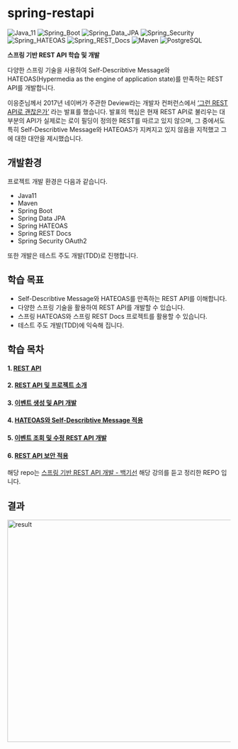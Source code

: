 # spring-restapi

![Java_11](https://img.shields.io/badge/java-v11-red?logo=java)
![Spring_Boot](https://img.shields.io/badge/Spring_Boot-v2.3.4-green.svg?logo=spring)
![Spring_Data_JPA](https://img.shields.io/badge/Spring_Data_JPA-v2.3.4-green.svg?logo=spring)
![Spring_Security](https://img.shields.io/badge/Spring_Security-v2.3.4-green.svg?logo=spring)
![Spring_HATEOAS](https://img.shields.io/badge/Spring_HATEOAS-v2.3.4-green.svg?logo=spring)
![Spring_REST_Docs](https://img.shields.io/badge/Spring_REST_Docs-v2.0.5-green.svg?logo=spring)
![Maven](https://img.shields.io/badge/Maven-C71A36.svg?logo=apache-maven)
![PostgreSQL](https://img.shields.io/badge/PostgreSQL-336791.svg?logo=postgreSQL)

**스프링 기반 REST API 학습 및 개발**

 다양한 스프링 기술을 사용하여 Self-Describtive Message와 HATEOAS(Hypermedia as the engine of application state)를 만족하는 REST API를 개발합니다.
 
 이응준님께서 2017년 네이버가 주관한 Deview라는 개발자 컨퍼런스에서 [‘그런 REST API로 괜찮은가’](https://deview.kr/2017/schedule/212?lang=ko) 라는 발표를 했습니다. 발표의 핵심은 현재 REST API로 불리우는 대부분의 API가 실제로는 로이 필딩이 정의한 REST를 따르고 있지 않으며, 그 중에서도 특히 Self-Describtive Message와 HATEOAS가 지켜지고 있지 않음을 지적했고 그에 대한 대안을 제시했습니다.

## 개발환경

프로젝트 개발 환경은 다음과 같습니다.

* Java11
* Maven
* Spring Boot
* Spring Data JPA
* Spring HATEOAS
* Spring REST Docs
* Spring Security OAuth2

또한 개발은 테스트 주도 개발(TDD)로 진행합니다.

## 학습 목표

- Self-Describtive Message와 HATEOAS를 만족하는 REST API를 이해합니다.
- 다양한 스프링 기술을 활용하여 REST API를 개발할 수 있습니다.
- 스프링 HATEOAS와 스프링 REST Docs 프로젝트를 활용할 수 있습니다.
- 테스트 주도 개발(TDD)에 익숙해 집니다.

## 학습 목차

#### 1. [REST API](https://www.notion.so/REST-API-ee7b06bba2464fce8ff55bd042060d24)
#### 2. [REST API 및 프로젝트 소개](https://github.com/Junhan0037/spring-restapi/pull/1)
#### 3. [이벤트 생성 및 API 개발](https://github.com/Junhan0037/spring-restapi/pull/2)
#### 4. [HATEOAS와 Self-Describtive Message 적용](https://github.com/Junhan0037/spring-restapi/pull/3)
#### 5. [이벤트 조회 및 수정 REST API 개발](https://github.com/Junhan0037/spring-restapi/pull/4)
#### 6. [REST API 보안 적용](https://github.com/Junhan0037/spring-restapi/pull/5)

해당 repo는 [스프링 기반 REST API 개발 - 백기선](https://www.inflearn.com/course/spring_rest-api) 해당 강의를 듣고 정리한 REPO 입니다.

## 결과

<img src="src/main/resources/static/images/result.gif" width="800px" height="501px" title="결과" alt="result"></img><br/>
